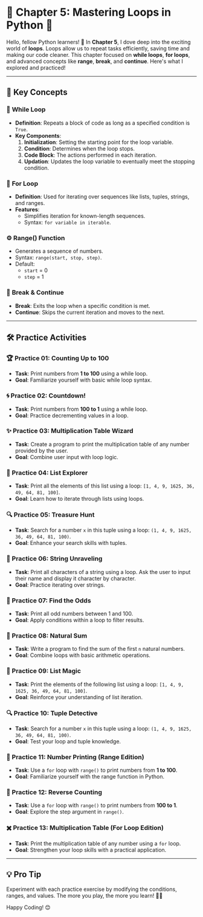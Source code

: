 # 🌟 Chapter 5: Mastering Loops in Python 🌟

Hello, fellow Python learners! 👋 In **Chapter 5**, I dove deep into the exciting world of **loops**. Loops allow us to repeat tasks efficiently, saving time and making our code cleaner. This chapter focused on **while loops**, **for loops**, and advanced concepts like **range**, **break**, and **continue**. Here's what I explored and practiced!

---

## 📝 Key Concepts

### 🔄 **While Loop**
- **Definition**: Repeats a block of code as long as a specified condition is `True`.
- **Key Components**:
  1. **Initialization**: Setting the starting point for the loop variable.
  2. **Condition**: Determines when the loop stops.
  3. **Code Block**: The actions performed in each iteration.
  4. **Updation**: Updates the loop variable to eventually meet the stopping condition.

### 🔁 **For Loop**
- **Definition**: Used for iterating over sequences like lists, tuples, strings, and ranges.
- **Features**:
  - Simplifies iteration for known-length sequences.
  - Syntax: `for variable in iterable`.

### ⚙️ **Range() Function**
- Generates a sequence of numbers.
- Syntax: `range(start, stop, step)`.
- Default:
  - `start` = 0
  - `step` = 1

### 🚨 **Break & Continue**
- **Break**: Exits the loop when a specific condition is met.
- **Continue**: Skips the current iteration and moves to the next.

---

## 🛠️ Practice Activities


### 🏆 Practice 01: Counting Up to 100
- **Task**: Print numbers from **1 to 100** using a while loop.
- **Goal**: Familiarize yourself with basic while loop syntax.

### 🌀 Practice 02: Countdown!
- **Task**: Print numbers from **100 to 1** using a while loop.
- **Goal**: Practice decrementing values in a loop.

### ✨ Practice 03: Multiplication Table Wizard
- **Task**: Create a program to print the multiplication table of any number provided by the user.
- **Goal**: Combine user input with loop logic.

### 🌟 Practice 04: List Explorer
- **Task**: Print all the elements of this list using a loop: `[1, 4, 9, 1625, 36, 49, 64, 81, 100]`.
- **Goal**: Learn how to iterate through lists using loops.

### 🔍 Practice 05: Treasure Hunt
- **Task**: Search for a number `x` in this tuple using a loop: `(1, 4, 9, 1625, 36, 49, 64, 81, 100)`.
- **Goal**: Enhance your search skills with tuples.

### 💬 Practice 06: String Unraveling
- **Task**: Print all characters of a string using a loop. Ask the user to input their name and display it character by character.
- **Goal**: Practice iterating over strings.

### 🎯 Practice 07: Find the Odds
- **Task**: Print all odd numbers between 1 and 100.
- **Goal**: Apply conditions within a loop to filter results.

### 🧮 Practice 08: Natural Sum
- **Task**: Write a program to find the sum of the first `n` natural numbers.
- **Goal**: Combine loops with basic arithmetic operations.

### 🌈 Practice 09: List Magic
- **Task**: Print the elements of the following list using a loop: `[1, 4, 9, 1625, 36, 49, 64, 81, 100]`.
- **Goal**: Reinforce your understanding of list iteration.

### 🔍 Practice 10: Tuple Detective
- **Task**: Search for a number `x` in this tuple using a loop: `(1, 4, 9, 1625, 36, 49, 64, 81, 100)`.
- **Goal**: Test your loop and tuple knowledge.

### 🔢 Practice 11: Number Printing (Range Edition)
- **Task**: Use a `for` loop with `range()` to print numbers from **1 to 100**.
- **Goal**: Familiarize yourself with the range function in Python.

### 🔄 Practice 12: Reverse Counting
- **Task**: Use a `for` loop with `range()` to print numbers from **100 to 1**.
- **Goal**: Explore the step argument in `range()`.

### ✖️ Practice 13: Multiplication Table (For Loop Edition)
- **Task**: Print the multiplication table of any number using a `for` loop.
- **Goal**: Strengthen your loop skills with a practical application.

---

## 💡 Pro Tip
Experiment with each practice exercise by modifying the conditions, ranges, and values. The more you play, the more you learn! 🧠✨

Happy Coding! 😊
    